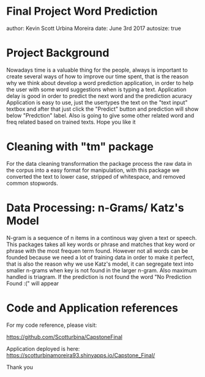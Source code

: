 Final Project Word Prediction
========================================================
author: Kevin Scott Urbina Moreira
date: June 3rd 2017
autosize: true

Project Background
========================================================

Nowadays time is a valuable thing for the people, always is important to create several ways of how to improve our time
spent, that is the reason why we think about develop a word prediction application, in order to help the user with some
word suggestions when is typing a text.
Application delay is good in order to predict the next word and the prediction acuracy 
Application is easy to use, just the usertypes the text on the "text input" textbox and after that just click the "Predict" button and prediction will show below "Predction" label.
Also is going to give some other related word and freq related based on trained texts.
Hope you like it

Cleaning with "tm" package
========================================================
For the data cleaning transformation the package process the raw data in the corpus into a easy format for manipulation, with this package we converted the text to lower case, stripped of whitespace, and removed common stopwords.

Data Processing: n-Grams/ Katz's Model
========================================================

N-gram is a sequence of n items in a continous way given a text or speech. This packages takes all key words or phrase and matches that key word or phrase with the most frequen term found. However not all words can be founded because we need a lot of training data in order to make it perfect, that is also the reason why we use Katz's model, it can segregate text into smaller n-grams when key is not found in the larger n-gram. Also maximum handled is triagram.
If the prediction is not found the word "No Prediction Found :(" will appear


Code and Application references
========================================================

For my code reference, please visit:

https://github.com/Scotturbina/CapstoneFinal

Application deployed is here: https://scotturbinamoreira93.shinyapps.io/Capstone_Final/



Thank you


